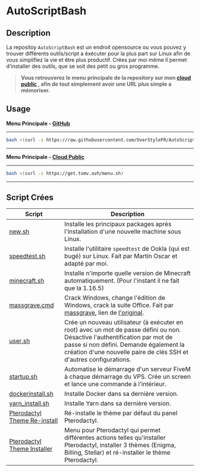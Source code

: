 # AutoScriptBash

## Description 

La repositoy `AutoScriptBash` est un endroit opensource ou vous pouvez y trouver différents outils/script a éxécuter pour la plus part sur Linux afin de vous simplifiez la vie et être plus productif.
Crées par moi même il permet d'installer des outils, que se soit des petit ou gros programme.

> **Vous retrouverez le menu principale de la repository sur mon [cloud public](https://get.tomv.ovh) , afin de tout simplement avoir une URL plus simple a mémoriser.**

## Usage

**Menu Principale - [GitHub](https://github.com/overstylefr)**

***
```bash
bash <(curl -s https://raw.githubusercontent.com/OverStyleFR/AutoScriptBash/main/menu.sh)
```
***

**Menu Principale - [Cloud Public](https://get.tomv.ovh)**

***
```bash
bash <(curl -s https://get.tomv.ovh/menu.sh)
```
***

## Script Crées

| Script                              | Description                                                                                                                                                  |
|-------------------------------------|--------------------------------------------------------------------------------------------------------------------------------------------------------------|
| [new.sh](https://raw.githubusercontent.com/OverStyleFR/AutoScriptBash/main/new.sh)                   | Installe les principaux packages après l'installation d'une nouvelle machine sous Linux.                                                                  |
| [speedtest.sh](https://raw.githubusercontent.com/OverStyleFR/AutoScriptBash/main/speedtest.sh)         | Installe l'utilitaire `speedtest` de Ookla (qui est bugé) sur Linux. Fait par Martin Oscar et adapté par moi.                                                 |
| [minecraft.sh](https://raw.githubusercontent.com/OverStyleFR/AutoScriptBash/main/minecraft.sh)         | Installe n'importe quelle version de Minecraft automatiquement. (Pour l'instant il ne fait que la 1.16.5)                                                    |
| [massgrave.cmd](https://raw.githubusercontent.com/OverStyleFR/AutoScriptBash/main/massgrave.cmd)        | Crack Windows, change l'édition de Windows, crack la suite Office. Fait par [massgrave](https://github.com/massgravel), lien de [l'original](https://github.com/massgravel/Microsoft-Activation-Scripts).            |
| [user.sh](https://raw.githubusercontent.com/OverStyleFR/AutoScriptBash/main/user.sh)                  | Crée un nouveau utilisateur (à exécuter en root) avec un mot de passe défini ou non. Désactive l'authentification par mot de passe si non défini. Demande également la création d'une nouvelle paire de clés SSH et d'autres configurations. |
| [startup.sh](https://raw.githubusercontent.com/OverStyleFR/AutoScriptBash/main/startup.sh)            | Automatise le démarrage d'un serveur FiveM à chaque démarrage du VPS. Crée un screen et lance une commande à l'intérieur.                                      |
| [dockerinstall.sh](https://raw.githubusercontent.com/OverStyleFR/AutoScriptBash/main/dockerinstall.sh)    | Installe Docker dans sa dernière version.                                                                                                                     |
| [yarn_install.sh](https://raw.githubusercontent.com/OverStyleFR/AutoScriptBash/main/yarninstall.sh)    | Installe Yarn dans sa dernière version.                                                                                                                       |
| [Pterodactyl Theme Re-install](https://raw.githubusercontent.com/OverStyleFR/AutoScriptBash/main/pterodactylpanelreinstall.sh) | Ré-installe le thème par défaut du panel Pterodactyl.                                             |
| [Pterodactyl Theme Installer](https://raw.githubusercontent.com/OverStyleFR/AutoScriptBash/main/pterodactylthemeinstaller.sh) | Menu pour Pterodactyl qui permet différentes actions telles qu'installer Pterodactyl, installer 3 thèmes (Enigma, Billing, Stellar) et ré-installer le thème Pterodactyl.   |
